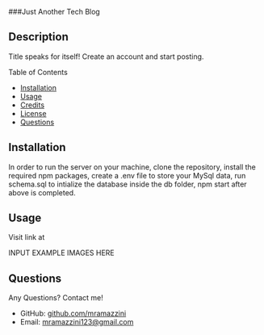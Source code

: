###Just Another Tech Blog

## Description 
Title speaks for itself! Create an account and start posting.

Table of Contents
- [Installation](#installation)
- [Usage](#usage)
- [Credits](#credits)
- [License](#license)
- [Questions](#questions)

## Installation

In order to run the server on your machine, clone the repository, install the required npm packages, create a .env file to store your MySql data, run schema.sql to intialize the database inside the db folder, npm start after above is completed.

## Usage

Visit link at

INPUT EXAMPLE IMAGES HERE


## Questions

Any Questions? Contact me! 

- GitHub: [github.com/mramazzini](#github.com/mramazzini)
- Email: mramazzini123@gmail.com